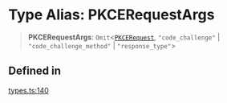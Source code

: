 # Type Alias: PKCERequestArgs

> **PKCERequestArgs**: `Omit`\<[`PKCERequest`](/docs/SDK/type-aliases/PKCERequest.md), `"code_challenge"` \| `"code_challenge_method"` \| `"response_type"`\>

## Defined in

[types.ts:140](https://github.com/monerium/js-monorepo/blob/bdb556f177407a98459f8edb039e31cf37d07d7a/packages/sdk/src/types.ts#L140)
